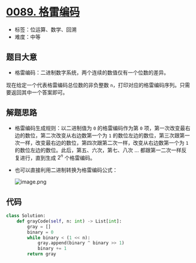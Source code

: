 # [0089. 格雷编码](https://leetcode.cn/problems/gray-code/)

- 标签：位运算、数学、回溯
- 难度：中等

## 题目大意

- 格雷编码：二进制数字系统，两个连续的数值仅有一个位数的差异。

现在给定一个代表格雷编码总位数的非负整数 `n`，打印对应的格雷编码序列。只需要返回其中一个答案即可。

## 解题思路

- 格雷编码生成规则：以二进制值为 `0` 的格雷编码作为第 `0` 项，第一次改变最右边的数位，第二次改变从右边数第一个为 `1` 的数位左边的数位，第三次跟第一次一样，改变最右边的数位，第四次跟第二次一样，改变从右边数第一个为 `1` 的数位左边的数位。此后，第五、六次，第七、八次 ... 都跟第一二次一样反复进行，直到生成 $2^n$​ 个格雷编码。

- 也可以直接利用二进制转换为格雷编码公式：

  ![image.png](https://pic.leetcode-cn.com/1013850d7f6c8cf1d99dc0ac3292264b74f6a52d84e0215f540c80952e184f41-image.png)

## 代码

```Python
class Solution:
    def grayCode(self, n: int) -> List[int]:
        gray = []
        binary = 0
        while binary < (1 << n):
            gray.append(binary ^ binary >> 1)
            binary += 1
        return gray
```
